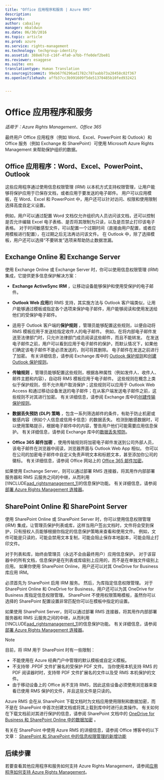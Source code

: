 ```yaml
---
title: "Office 应用程序和服务 | Azure RMS"
description: 
keywords: 
author: cabailey
manager: mbaldwin
ms.date: 06/30/2016
ms.topic: article
ms.prod: azure
ms.service: rights-management
ms.technology: techgroup-identity
ms.assetid: 388e67cd-c16f-4fa0-a7bb-ffe0def2be81
ms.reviewer: esaggese
ms.suite: ems
translationtype: Human Translation
ms.sourcegitcommit: 99eb67f6296ad1782c787aabb73a28458c02f367
ms.openlocfilehash: affb37cc3b991609f5de51370485b10fed932421


---
```



# Office 应用程序和服务

*适用于：Azure Rights Management、Office 365*

最终用户 Office 应用程序（例如 Word、Excel、PowerPoint 和 Outlook）和 Office 服务（例如 Exchange 和 SharePoint）可使用 Microsoft Azure Rights Management 来帮助保护组织的数据。

## Office 应用程序：Word、Excel、PowerPoint、Outlook
这些应用程序通过使用信息权限管理 (IRM) 以本机方式支持权限管理，让用户能够将保护应用于已保存文档，或者应用于要发送的电子邮件。 用户可以应用模板，在 Word、Excel 和 PowerPoint 中，用户还可以针对访问、权限和使用限制选择高度自定义设置。 

例如，用户可以通过配置 Word 文档仅允许组织内人员访问该文档，还可以控制是否允许编辑 Excel 电子表格、是否将其限制为只读，以及是否禁止打印该电子表格。 对于时间敏感型文件，可以配置一个过期时间（直接由用户配置，或者应用模板进行配置），在过期之后无法再访问该文件。 在 Outlook 中，除了选择模板，用户还可以选择“不要转发”选项来帮助防止数据泄漏。

## Exchange Online 和 Exchange Server
使用 Exchange Online 或 Exchange Server 时，你可以使用信息权限管理 (IRM) 集成，它提供更多信息保护解决方案：

-   **Exchange ActiveSync IRM** ，让移动设备能够保护和使用受保护的电子邮件。

-   **Outlook Web 应用**的 RMS 支持，其实施方法与 Outlook 客户端类似，让用户能够通过模板或指定各个选项来保护电子邮件，用户能够阅读和使用发送给他们的受保护电子邮件。

-   适用于 Outlook 客户端的**保护规则** ，管理员能够配置这些规则，以便自动将 RMS 模板应用于发送给指定收件人的电子邮件。 例如，在将内部电子邮件发送至法律部门时，只允许法律部门成员阅读这些邮件，而且不能转发。 在发送电子邮件之前，用户可以看到应用于电子邮件的保护，而默认情况下，如果他们确定该电子邮件不是必须发送的，则可将其删除。 电子邮件在发送之前进行了加密。 有关详细信息，请参阅 Exchange 库中的 [Outlook 保护规则](https://technet.microsoft.com/library/dd638178%28v=exchg.150%29.aspx)和[创建 Outlook 保护规则](https://technet.microsoft.com/library/dd638196%28v=exchg.150%29.aspx)。

-   **传输规则** ，管理员能够配置这些规则，根据各种属性（例如发件人、收件人、邮件主题和内容），自动将 RMS 模板应用于电子邮件。 这些规则在概念上类似于保护规则，但不允许用户取消保护；这些规则可以应用于 Outlook Web Access 和通过移动设备发送的电子邮件；在从客户端发送电子邮件之前，这些规则不对其进行加密。 有关详细信息，请参阅 Exchange 库中的[创建传输保护规则](https://technet.microsoft.com/library/dd302432.aspx)。

-   **数据丢失预防 (DLP) 策略** ，包含一系列筛选邮件的条件，有助于防止机密或敏感内容（例如个人信息或信用卡信息）的数据丢失。 检测到敏感数据时，可以使用策略提示，根据电子邮件中的内容，警告用户他们可能需要应用信息保护。 有关详细信息，请参阅 Exchange 库中的[数据丢失预防](https://technet.microsoft.com/library/jj150527%28v=exchg.150%29.aspx)。

-   **Office 365 邮件加密** ，使用传输规则将加密电子邮件发送到公司外部人员，该电子邮件在浏览器中阅读，浏览器界面与 Outlook Web App 相似。 你可以在公司的加密电子邮件中自定义免责声明文本和标题文本，甚至添加你公司的徽标。 有关详细信息，请参阅 Office 网站上的 [Office 365 邮件加密](https://office.microsoft.com/o365-message-encryption-FX104179182.aspx)。

如果使用 Exchange Server，则可以通过部署 RMS 连接器，将其用作内部部署服务器和 RMS 云服务之间的中继，从而利用 [!INCLUDE[aad_rightsmanagement_1](../includes/aad_rightsmanagement_1_md.md)]的信息保护功能。 有关详细信息，请参阅[部署 Azure Rights Management 连接器](../deploy-use/deploy-rms-connector.md)。

## SharePoint Online 和 SharePoint Server
使用 SharePoint Online 或 SharePoint Server 时，你可以使用信息权限管理 (IRM) 集成，让管理员保护列表或库，这样当用户签出文档时，文件将会受到保护，只有授权人员能够根据你指定的信息保护策略来查看和使用文件。 例如，文件可能是只读的，可能会禁用文本复制，可能会阻止保存本地副本，可能会阻止打印文件。

对于列表和库，始终由管理员（永远不会由最终用户）应用信息保护。 对于该容器中的所有文档，信息保护是在列表或库级别上应用的，而不是在单独文件级别上应用。  如果你使用 SharePoint Online，用户还可以对其 OneDrive for Business 库应用 IRM。

必须首先为 SharePoint 启用 IRM 服务。 然后，为库指定信息权限管理。 对于 SharePoint Online 和 OneDrive for Business，用户还可以为其 OneDrive for Business 库指定信息权限管理。 SharePoint 不使用权限策略模板，虽然你可以选择的 SharePoint 配置设置非常匹配你可以在模板中指定的设置。

如果使用 SharePoint Server，则可以通过部署 RMS 连接器，将其用作内部部署服务器和 RMS 云服务之间的中继，从而利用 [!INCLUDE[aad_rightsmanagement_1](../includes/aad_rightsmanagement_1_md.md)]的信息保护功能。 有关详细信息，请参阅[部署 Azure Rights Management 连接器](../deploy-use/deploy-rms-connector.md)。

> [!NOTE]
> 目前，将 IRM 用于 SharePoint 时有一些限制：
> 
> -   不能使用在 Azure 经典门户中管理的默认模板或自定义模板。
> -   不支持带 .PPDF 文件扩展名的受保护 PDF 文件。 当你使用本机支持 RMS 的 PDF 阅读器时时，支持带 PDF 文件扩展名的文件以及受 RMS 本机保护的文件。
> -   由于移动设备上的 Office 尚不支持 RMS，因此这些设备必须使用浏览器来查看已使用 RMS 保护的文件，并且这些文件是只读的。

Azure RMS 会在从 SharePoint 下载文档时为文档应用使用限制和数据加密，而不是在 SharePoint 中首次创建文档或将其上载到库中时进行此类操作。 有关如何在下载文档前对其进行保护的信息，请参阅 SharePoint 文档中的 [OneDrive for Business 和 SharePoint Online 中的数据加密](https://technet.microsoft.com/library/dn905447.aspx) 。

有关在 SharePoint 中使用 Azure RMS 的详细信息，请参阅 Office 博客中的以下文章： [SharePoint 和 SharePoint 中的信息权限管理的新增功能](http://blogs.office.com/2012/11/09/whats-new-with-information-rights-management-in-sharepoint-and-sharepoint-online/)

## 后续步骤

若要查看其他应用程序和服务如何支持 Azure Rights Management，请参阅[应用程序如何支持 Azure Rights Management](applications-support.md)。


<!--HONumber=Jul16_HO3-->


